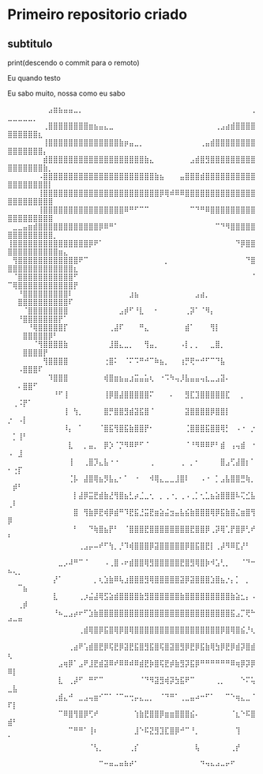 # Primeiro repositorio criado

## subtitulo

print(descendo o commit para o remoto)

Eu quando testo

Eu sabo muito, nossa como eu sabo

⠀⠀⠀⠀⠀⠀⠀⠀⣠⣶⣦⣤⣤⣀⡀⠀⠀⠀⠀⠀⠀⠀⠀⠀⠀⠀⠀⠀⠀⠀⠀⠀⠀⠀⠀⠀⠀⠀⠀⠀⠀⠀⠀⠀⠀⠀⠀⠀⢀⣀⣀⣀⣀⣀⡀⠀⠀⠀⠀⠀⠀⠀⠀
⠀⠀⠀⠀⠀⠀⠀⢀⣿⣿⣿⣿⣿⣿⣿⣿⣶⣦⣤⣄⣀⠀⠀⠀⠀⠀⠀⠀⠀⠀⠀⠀⠀⠀⠀⠀⠀⠀⠀⠀⠀⢀⣠⣴⣾⣿⣿⣿⣿⣿⣿⣿⣿⣿⣿⣆⠀⠀⠀⠀⠀⠀⠀
⠀⠀⠀⠀⠀⠀⠀⢸⣿⣿⣿⣿⣿⣿⣿⣿⣿⣿⣿⣿⣿⣿⣷⡶⣤⣀⡀⠀⠀⠀⠀⠀⠀⠀⠀⠀⠀⠀⢀⣤⣾⣿⣿⣿⣿⣿⣿⣿⣿⣿⣿⣿⣿⣿⣿⣿⡄⠀⠀⠀⠀⠀⠀
⠀⠀⠀⠀⠀⠀⠀⣾⣿⣿⣿⣿⣿⣿⣿⣿⣿⣿⣿⣿⣿⣿⣿⣿⣿⣿⣿⣷⣄⠀⠀⠀⠀⠀⠀⠀⣠⣾⣿⣻⣿⣿⣿⣿⣿⣿⣿⣿⣿⣿⣿⣿⣿⣿⣿⣿⣷⡀⠀⠀⠀⠀⠀
⠀⠀⠀⠀⠀⠀⠠⣿⣿⣿⣿⣿⣿⣿⣿⣿⣿⣿⣿⣿⣿⣿⣿⣿⣿⣿⣿⣿⣿⣷⣦⠀⠀⠀⣤⣿⣿⣿⣾⣿⣿⣿⣿⣿⣿⣿⣿⣿⣿⣿⣿⣿⣿⣿⣿⣿⣿⡇⠀⠀⠀⠀⠀
⠀⠀⠀⠀⠀⠀⢸⣿⣿⣿⣿⣿⣿⣿⣿⣿⣿⣿⣿⣿⣿⣿⣿⣿⣿⣿⣿⣿⣿⣿⡿⢿⠾⠿⠿⣿⣿⣿⣿⣿⣿⣿⣿⣿⣿⣿⣿⣿⣿⣿⣿⣿⣿⣿⣿⣿⣿⣿⠀⠀⠀⠀⠀
⠀⠀⠀⠀⠀⠀⢸⣿⣿⣿⣿⣿⣿⣿⣿⣿⣿⣿⣿⣿⣿⣿⣿⠿⠛⠋⠉⠉⠀⠀⠀⠀⠀⠀⠀⠀⠉⠙⠛⠿⣿⣿⣿⣿⣿⣿⣿⣿⣿⣿⣿⣿⣿⣿⣿⣿⣿⣿⠀⠀⠀⠀⠀
⠀⣀⣀⣤⣶⣾⣿⣿⣿⣿⣿⣿⣿⣿⣿⣿⣿⣿⡿⠿⠛⠁⠀⠀⠀⠀⠀⠀⠀⠀⠀⠀⠀⠀⠀⠀⠀⠀⠀⠀⠀⠉⠙⠻⣿⣿⣿⣿⣿⣿⣿⣿⣿⣿⣿⣿⣿⣿⡀⠀⠀⠀⠀
⢸⣿⣿⣿⣿⣿⣿⣿⣿⣿⣿⣿⣿⣿⣿⣿⡿⠟⠁⠀⠀⠀⠀⠀⠀⠀⠀⠀⠀⠀⠀⠀⠀⠀⠀⠀⠀⠀⠀⠀⠀⠀⠀⠀⠀⠙⡿⣿⣿⣿⣿⣿⣿⣿⣿⣿⣿⣿⣿⣶⣄⠀⠀
⠀⢻⣿⣿⣿⣿⣿⣿⣿⣿⣿⣿⣿⣿⠟⠉⠀⠀⠀⠀⠀⠀⠀⠀⠀⠀⠀⠀⠀⠀⠀⡀⠀⠀⠀⠀⠀⠀⠀⠀⠀⠀⠀⠀⠀⠀⠀⠙⣿⣿⣿⣿⣿⣿⣿⣿⣿⣿⣿⣿⣿⣿⣆
⠀⠈⣿⣿⣿⣿⣿⣿⣿⣿⣿⣿⣿⠋⠀⠀⠀⠀⠀⠀⠀⠀⠀⠀⠀⠀⠀⠀⠀⠀⠀⠀⠀⠀⠀⠀⠀⠀⠀⠀⠀⠀⠀⠀⠀⠀⠀⠀⠈⠉⢿⣿⣿⣿⣿⣿⣿⣿⣿⣿⣿⣿⡟
⠀⠀⠘⣿⣿⣿⣿⣿⣿⣿⣿⣿⠇⠀⠀⠀⠀⠀⠀⠀⠀⠀⠀⠀⣰⣦⠀⠀⠀⠀⠀⠀⠀⠀⠀⠀⠀⣠⣴⡀⠀⠀⠀⠀⠀⠀⠀⠀⠀⠀⠀⣿⣿⣿⣿⣿⣿⣿⣿⣿⣿⠏⠀
⠀⠀⠀⠈⣿⣿⣿⣿⣿⣿⣿⣿⠀⠀⠀⠀⠀⠀⠀⠀⠀⠀⣠⡾⠋⠘⣇⠀⠀⠂⠀⠀⠀⠀⠀⢀⡽⠁⠈⠻⡄⠀⠀⠀⠀⠀⠀⠀⠀⠀⠀⠘⣿⣿⣿⣿⣿⣿⣿⡟⠁⠀⠀
⠀⠀⠀⠀⠘⢿⣿⣿⣿⣿⣿⡏⠀⠀⠀⠀⠀⠀⠀⠀⢀⣼⠏⠀⠀⠀⠛⣄⠀⠀⠀⠀⠀⠀⠀⣾⠁⠀⠀⠀⢻⡇⠀⠀⠀⠀⠀⠀⠀⠀⠀⠀⣿⣿⣿⣿⣿⡿⠃⠀⠀⠀⠀
⠀⠀⠀⠀⠀⠈⢻⣿⣿⣿⣿⣷⠀⠀⠀⠀⠀⠀⠀⠀⣸⣿⣄⣀⡀⠀⠀⢻⣤⡀⠀⠀⠀⠀⠠⡇⡀⡀⠀⠀⣀⣿⡀⠀⠀⠀⠀⠀⠀⠀⠀⠀⣿⣿⣿⣿⡟⠀⠀⠀⠀⠀⠀
⠀⠀⠀⠀⠀⠀⠀⢻⣿⣿⣿⣿⠀⠀⠀⠀⠀⠀⠀⢐⣿⠅⠀⠈⠍⠩⠛⠚⠉⠷⣦⡀⠀⠀⢰⡛⢟⠒⠚⠋⠉⠙⣧⠀⠀⠀⠀⠀⠀⠀⠀⠠⣿⣿⣿⠏⠀⠀⠀⠀⠀⠀⠀
⠀⠀⠀⠀⠀⠀⠀⠀⠹⣿⣿⣿⠀⠀⠀⠀⠀⠀⠀⢾⣿⣶⣦⣤⣰⣭⣤⣥⢆⠀⠐⠩⠳⢤⡸⣧⣤⣤⢤⣆⣀⣠⣽⠄⠀⠀⠀⠀⠀⠀⠀⠄⣿⣿⠋⠀⠀⠀⠀⠀⠀⠀⠀
⠀⠀⠀⠀⠀⠀⠀⠀⠀⠘⠋⢸⠀⠀⠀⠀⠀⠀⠀⢸⡿⣿⣼⣿⣿⣿⣿⣿⠍⠀⠀⠀⠄⠀⠀⣻⣏⣹⣿⣿⣿⣿⣿⣏⠀⠀⡀⠀⠀⠀⢀⠨⡟⠁⠀⠀⠀⠀⠀⠀⠀⠀⠀
⠀⠀⠀⠀⠀⠀⠀⠀⠀⠀⠀⢸⠀⢳⡀⠀⠀⠀⠀⣿⡛⣿⣿⣻⣾⣽⣯⣿⠈⠀⠀⠀⠀⠀⠀⣽⣿⣿⣿⣿⡿⣿⣿⡇⠀⠀⠀⠀⠀⡐⠀⠠⡇⠀⠀⠀⠀⠀⠀⠀⠀⠀⠀
⠀⠀⠀⠀⠀⠀⠀⠀⠀⠀⠀⠸⡄⠀⠁⠀⠀⠀⠈⣿⣯⢻⣿⣯⣷⣿⣿⡟⠂⠀⠀⠀⠀⠀⠀⢈⣿⣿⣿⣯⣿⣿⢿⡃⠀⠠⠐⠀⡐⠀⡁⢸⠃⠀⠀⠀⠀⠀⠀⠀⠀⠀⠀
⠀⠀⠀⠀⠀⠀⠀⠀⠀⠀⠀⠀⣇⠀⠀⡀⣤⡀⠀⡿⡱⠈⡙⠻⠿⠟⠋⠈⠀⠀⠀⠀⠀⠀⠀⠈⠘⠻⠿⠿⠟⠃⣾⠀⢠⢤⣾⠀⠐⠠⠀⣸⠀⠀⠀⠀⠀⠀⠀⠀⠀⠀⠀
⠀⠀⠀⠀⠀⠀⠀⠀⠀⠀⠀⠀⢸⠀⠀⢀⣿⡹⣄⣧⠐⠐⠀⠀⠀⠀⠀⠀⢀⠀⠀⠀⠀⠀⢀⠀⡀⠂⠀⠀⠀⠀⣿⣠⢋⣼⣿⡆⠁⠂⢐⡏⠀⠀⠀⠀⠀⠀⠀⠀⠀⠀⠀
⠀⠀⠀⠀⠀⠀⠀⠀⠀⠀⠀⠀⢈⡧⠀⣼⣿⢿⣦⡻⣧⣄⠂⠁⠀⠐⠀⠀⠺⢿⣄⣀⣀⣸⣿⠇⠀⠀⠠⠐⠀⡁⣠⣧⣿⣿⣛⢷⡀⠀⡾⠃⠀⠀⠀⠀⠀⠀⠀⠀⠀⠀⠀
⠀⠀⠀⠀⠀⠀⠀⠀⠀⠀⠀⠀⠀⡇⣼⡿⣭⣟⣾⣷⣜⢻⣿⣦⣃⡴⣈⣀⢂⠀⡀⢀⠐⡀⢀⠠⢀⡁⢂⣁⣦⣵⣿⣿⣿⠧⢍⣊⣧⢀⠇⠀⠀⠀⠀⠀⠀⠀⠀⠀⠀⠀⠀
⠀⠀⠀⠀⠀⠀⠀⠀⠀⠀⠀⠀⠀⣿⠀⢻⣷⡿⣟⢾⡿⣾⠛⠹⣟⣯⣘⣭⣟⣶⣵⣬⣲⣤⣧⣮⣷⣿⣿⣿⢿⡿⣯⣷⣿⣌⣶⣿⢻⡿⠀⠀⠀⠀⠀⠀⠀⠀⠀⠀⠀⠀⠀
⠀⠀⠀⠀⠀⠀⠀⠀⠀⠀⠀⠀⠀⠃⠀⠀⠙⢷⣿⣦⡟⠃⠀⠈⣿⣿⣿⣟⣿⣿⣿⣿⣿⣿⣿⣿⣟⣿⣿⡿⢀⡽⢿⢁⡟⣿⡿⢃⠞⠃⠀⠀⠀⠀⠀⠀⠀⠀⠀⠀⠀⠀⠀
⠀⠀⠀⠀⠀⠀⠀⠀⠀⠀⠀⠀⠀⠀⢀⣠⡤⠤⠞⠋⢳⡀⡘⠹⢾⣿⣿⣿⡿⣽⣿⣿⣿⣿⣿⡿⣿⣯⣿⣟⡇⢀⡼⠻⠿⣏⡜⠃⠀⠀⠀⠀⠀⠀⠀⠀⠀⠀⠀⠀⠀⠀⠀
⠀⠀⠀⠀⠀⠀⠀⠀⠀⠀⣀⡠⠼⠛⠉⠈⠀⠀⠀⠠⢀⣿⠠⠖⣾⣿⣿⢿⣻⣿⣿⣿⣿⣿⣟⣿⣻⢿⣿⡷⠺⣡⢃⡀⠀⠀⠈⠙⠒⠦⢄⡀⠀⠀⠀⠀⠀⠀⠀⠀⠀⠀⠀
⠀⠀⠀⠀⠀⠀⠀⠀⠀⡜⠁⠀⠀⠀⠀⠀⠀⡀⢆⣱⣷⠿⢧⣰⣿⣿⣿⣻⢿⣿⣿⣿⣿⣿⣽⡿⣽⣿⣿⣿⣱⣿⣦⡐⡄⡁⠀⡀⠀⠀⠀⠉⣦⠀⠀⠀⠀⠀⠀⠀⠀⠀⠀
⠀⠀⠀⠀⠀⠀⠀⠀⠀⣇⠀⠀⠀⠀⢀⡰⣬⣼⢿⣫⣵⣾⣿⣿⣿⣿⣷⣻⣿⣿⣿⣿⣿⣿⣷⣿⣿⣿⣿⣿⣿⣿⣿⣿⣷⣵⣂⡄⠠⠀⠀⢀⡾⠀⠀⠀⠀⠀⠀⠀⠀⠀⠀
⠀⠀⠀⠀⠀⠀⠀⠀⠀⠘⠦⣀⣠⡴⠖⠋⣱⣷⣿⣿⣿⣿⣿⣿⣿⣿⣿⣿⣿⣿⣿⣿⣿⣿⣿⣿⣿⣿⣿⣿⣿⣿⣿⣿⣯⣠⡉⢟⠓⠚⠒⠛⠀⠀⠀⠀⠀⠀⠀⠀⠀⠀⠀
⠀⠀⠀⠀⠀⠀⠀⠀⠀⠀⠀⠀⠀⠀⢀⣾⢿⣿⡿⣯⣿⢿⡿⣿⢿⣿⣿⣿⣿⣿⣿⣿⣿⣿⣿⣿⣿⣿⣿⣿⣿⣿⡿⣿⢿⣿⣮⡘⢆⠀⠀⠀⠀⠀⠀⠀⠀⠀⠀⠀⠀⠀⠀
⠀⠀⠀⠀⠀⠀⠀⠀⠀⠀⠀⠀⢀⣴⠟⢡⣾⣿⣟⡿⢯⣟⡿⣽⣟⣯⣿⣻⣯⣿⢯⣿⣽⣿⣻⡿⣟⡿⣯⣷⢿⣳⡿⣟⡿⣾⡽⣿⣾⢆⠀⠀⠀⠀⠀⠀⠀⠀⠀⠀⠀⠀⠀
⠀⠀⠀⠀⠀⠀⠀⠀⠀⠀⣠⢶⡿⠁⣠⠟⣸⣟⣾⣽⠿⠞⠿⠿⠾⠿⣾⣟⡷⣿⢯⣟⡾⣷⣻⡽⣯⡿⠛⠛⠛⠛⠛⠛⠿⢶⡿⡽⡿⠿⡇⠀⠀⠀⠀⠀⠀⠀⠀⠀⠀⠀⠀
⠀⠀⠀⠀⠀⠀⠀⠀⠀⠀⣇⠀⢀⡼⠋⠀⠛⠋⠉⠀⠀⠀⠀⠀⠀⠀⠈⠙⠻⣽⣻⢾⡽⣳⣯⠟⠉⠀⠀⠀⠀⢀⡀⠀⠀⠀⠑⠍⢥⣀⣧⠀⠀⠀⠀⠀⠀⠀⠀⠀⠀⠀⠀
⠀⠀⠀⠀⠀⠀⠀⠀⠀⢀⣾⣄⠚⠀⣀⣠⢤⣶⠊⠉⠁⠈⠉⠒⢒⡤⣄⣀⡀⠀⠈⠙⠛⠁⢀⣀⣤⠴⠒⠋⠁⠀⠀⠉⠑⢶⣄⣀⠈⠏⡇⠀⠀⠀⠀⠀⠀⠀⠀⠀⠀⠀⠀
⠀⠀⠀⠀⠀⠀⠀⠀⠀⠀⠉⠿⣿⢻⣿⡿⢋⠞⠀⠀⠀⠀⠀⠀⠀⢱⣷⣟⣿⣿⡿⣶⣶⣿⣿⣿⣮⠄⠀⠀⠀⠀⠀⠀⠈⣆⠑⠯⣿⣾⠃⠀⠀⠀⠀⠀⠀⠀⠀⠀⠀⠀⠀
⠀⠀⠀⠀⠀⠀⠀⠀⠀⠀⠀⠀⠉⠛⠛⠁⢸⠆⠀⠀⠀⠀⠀⠀⠀⣸⠑⠯⣝⣻⣹⣏⣿⡿⠚⠉⠘⡀⠀⠀⠀⠀⠀⠀⠀⢹⠀⠀⠀⠁⠀⠀⠀⠀⠀⠀⠀⠀⠀⠀⠀⠀⠀
⠀⠀⠀⠀⠀⠀⠀⠀⠀⠀⠀⠀⠀⠀⠀⠀⠈⢣⡀⠀⠀⠀⠀⠀⢀⡎⠀⠀⠀⠀⠀⠀⠀⠀⠀⠀⠀⢧⠀⠀⠀⠀⠀⠀⢀⡞⠀⠀⠀⠀⠀⠀⠀⠀⠀⠀⠀⠀⠀⠀⠀⠀⠀
⠀⠀⠀⠀⠀⠀⠀⠀⠀⠀⠀⠀⠀⠀⠀⠀⠀⠀⠉⠒⠶⠤⠶⠷⠞⠁⠀⠀⠀⠀⠀⠀⠀⠀⠀⠀⠀⠀⠙⠲⠦⠴⠤⠖⠋⠀⠀⠀⠀⠀⠀⠀⠀⠀⠀⠀⠀⠀⠀⠀⠀⠀⠀
